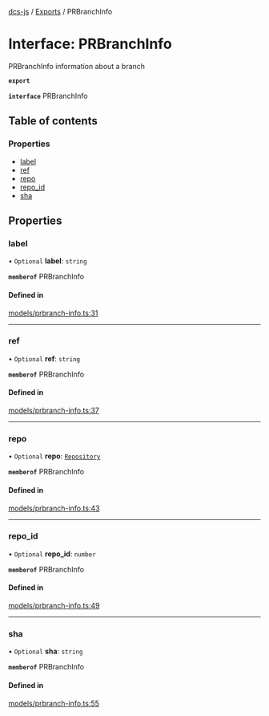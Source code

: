 [dcs-js](../README.md) / [Exports](../modules.md) / PRBranchInfo

# Interface: PRBranchInfo

PRBranchInfo information about a branch

**`export`**

**`interface`** PRBranchInfo

## Table of contents

### Properties

- [label](PRBranchInfo.md#label)
- [ref](PRBranchInfo.md#ref)
- [repo](PRBranchInfo.md#repo)
- [repo\_id](PRBranchInfo.md#repo_id)
- [sha](PRBranchInfo.md#sha)

## Properties

### <a id="label" name="label"></a> label

• `Optional` **label**: `string`

**`memberof`** PRBranchInfo

#### Defined in

[models/prbranch-info.ts:31](https://github.com/unfoldingWord/dcs-js/blob/dd84989/models/prbranch-info.ts#L31)

___

### <a id="ref" name="ref"></a> ref

• `Optional` **ref**: `string`

**`memberof`** PRBranchInfo

#### Defined in

[models/prbranch-info.ts:37](https://github.com/unfoldingWord/dcs-js/blob/dd84989/models/prbranch-info.ts#L37)

___

### <a id="repo" name="repo"></a> repo

• `Optional` **repo**: [`Repository`](Repository.md)

**`memberof`** PRBranchInfo

#### Defined in

[models/prbranch-info.ts:43](https://github.com/unfoldingWord/dcs-js/blob/dd84989/models/prbranch-info.ts#L43)

___

### <a id="repo_id" name="repo_id"></a> repo\_id

• `Optional` **repo\_id**: `number`

**`memberof`** PRBranchInfo

#### Defined in

[models/prbranch-info.ts:49](https://github.com/unfoldingWord/dcs-js/blob/dd84989/models/prbranch-info.ts#L49)

___

### <a id="sha" name="sha"></a> sha

• `Optional` **sha**: `string`

**`memberof`** PRBranchInfo

#### Defined in

[models/prbranch-info.ts:55](https://github.com/unfoldingWord/dcs-js/blob/dd84989/models/prbranch-info.ts#L55)
